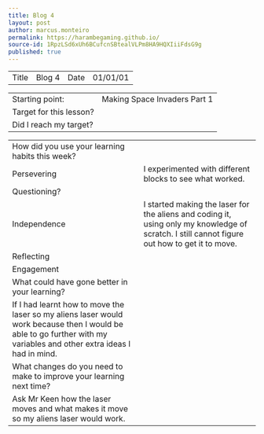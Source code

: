 ```yaml
---
title: Blog 4 
layout: post
author: marcus.monteiro
permalink: https://harambegaming.github.io/
source-id: 1RpzLSd6xUh6BCufcnSBtealVLPm8HA9HQXIiiFdsG9g
published: true
---
```

<table>
  <tr>
    <td>Title</td>
    <td>Blog 4 </td>
    <td>Date</td>
    <td>01/01/01</td>
  </tr>
</table>


<table>
  <tr>
    <td>Starting point:</td>
    <td>Making Space Invaders Part 1</td>
  </tr>
  <tr>
    <td>Target for this lesson?</td>
    <td></td>
  </tr>
  <tr>
    <td>Did I reach my target? </td>
    <td></td>
  </tr>
</table>


<table>
  <tr>
    <td>How did you use your learning habits this week?</td>
    <td></td>
  </tr>
  <tr>
    <td>Persevering</td>
    <td>I experimented with different blocks to see what worked.</td>
  </tr>
  <tr>
    <td>Questioning?</td>
    <td></td>
  </tr>
  <tr>
    <td>Independence</td>
    <td>I started making the laser for the aliens and coding it, using only my knowledge of scratch. I still cannot figure out how to get it to move.</td>
  </tr>
  <tr>
    <td>Reflecting</td>
    <td></td>
  </tr>
  <tr>
    <td>Engagement</td>
    <td></td>
  </tr>
  <tr>
    <td>What could have gone better in your learning?</td>
    <td></td>
  </tr>
  <tr>
    <td>If I had learnt how to move the laser so my aliens laser would work because then I would be able to go further with my variables and other extra ideas I had in mind.</td>
    <td></td>
  </tr>
  <tr>
    <td>What changes do you need to make to improve your learning next time?</td>
    <td></td>
  </tr>
  <tr>
    <td>Ask Mr Keen how the laser moves and what makes it move so my aliens laser would work.</td>
    <td></td>
  </tr>
</table>


